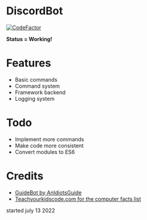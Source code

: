 # DiscordBot
<a href="https://www.codefactor.io/repository/github/mydiscordrobot/discordbot"><img src="https://www.codefactor.io/repository/github/mydiscordrobot/discordbot/badge" alt="CodeFactor" /></a><p><strong>Status = Working!</strong></p>
<h1>Features</h1>
<ul>
<li>Basic commands</li>
<li>Command system</li>
<li>Framework backend</li>
<li>Logging system</li>
</ul>
<h1>Todo</h1>
<ul>
<li>Implement more commands</li>
 <li>Make code more consistent</li>
 <li>Convert modules to ES6</li>
</ul>
<h1>Credits</h1> 
<ul>
<li><a href="https://github.com/AnIdiotsGuide/guidebot">GuideBot by AnIdiotsGuide</a></li>
<li><a href="https://teachyourkidscode.com/computer-facts/">Teachyourkidscode.com for the computer facts list</a></li>
</ul>
<p>started july 13 2022</p>

